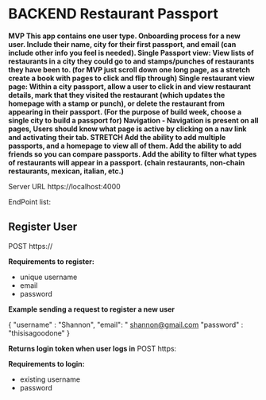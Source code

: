 # BACKEND Restaurant Passport
**MVP
This app contains one user type.
Onboarding process for a new user. Include their name, city for their first passport, and email (can include other info you feel is needed).
Single Passport view: View lists of restaurants in a city they could go to and stamps/punches of restaurants they have been to. (for MVP just scroll down one long page, as a stretch create a book with pages to click and flip through)
Single restaurant view page:  Within a city passport, allow a user to click in and view restaurant details, mark that they visited the restaurant (which updates the homepage with a stamp or punch), or delete the restaurant from appearing in their passport.
(For the purpose of build week, choose a single city to build a passport for)
Navigation - Navigation is present on all pages, Users should know what page is active by clicking on a nav link and activating their tab.
STRETCH
Add the ability to add multiple passports, and a homepage to view all of them. Add the ability to add friends so you can compare passports. Add the ability to filter what types of restaurants will appear in a passport. (chain restaurants, non-chain restaurants, mexican, italian, etc.)**

Server URL
https://localhost:4000

EndPoint list:

## Register User
POST https://

**Requirements to register:**
- unique username
- email
- password

**Example sending a request to register a new user**

{   "username" : "Shannon",
    "email": " shannon@gmail.com
    "password" : "thisisagoodone"
}

**Returns login token when user logs in**
POST https:

**Requirements to login:**
- existing username
- password




